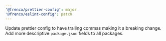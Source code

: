 ```yaml
---
'@frenco/prettier-config': major
'@frenco/eslint-config': patch
---
```


Update prettier config to have trailing commas making it a breaking change. Add more descriptive `package.json` fields to all packages.
